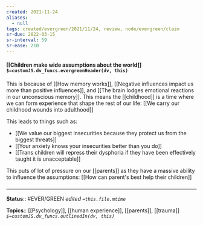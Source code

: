 ```yaml
---
created: 2021-11-24 
aliases:
  - null
tags: created/evergreen/2021/11/24, review, node/evergreen/claim
sr-due: 2022-03-15
sr-interval: 59
sr-ease: 210
---
```


#### [[Children make wide assumptions about the world]] `$=customJS.dv_funcs.evergreenHeader(dv, this)`

This is because of [[How memory works]],
[[Negative influences impact us more than positive influences]],
and [[The brain lodges emotional reactions in our unconscious memory]].
This means the [[childhood]] is a time where we can form experience that shape the rest of our life:
[[We carry our childhood wounds into adulthood]]

This leads to things such as:
- [[We value our biggest insecurities because they protect us from the biggest threats]]
- [[Your anxiety knows your insecurities better than you do]]
- [[Trans children will repress their dysphoria if they have been effectively taught it is unacceptable]]

This puts of lot of pressure on our [[parents]] as they have a massive ability to influence the assumptions:
[[How can parent's best help their children]]

### <hr class="footnote"/>

**Status**:: #EVER/GREEN
*edited `=this.file.mtime`*

**Topics**:: [[Psychology]], [[human experience]], [[parents]], [[trauma]]
*`$=customJS.dv_funcs.outlinedIn(dv, this)`*
